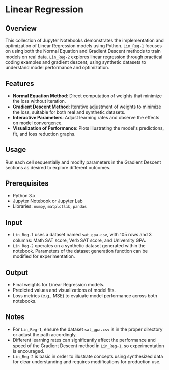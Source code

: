 # Linear Regression

## Overview
This collection of Jupyter Notebooks demonstrates the implementation and optimization of Linear Regression models using Python. `Lin_Reg-1` focuses on using both the Normal Equation and Gradient Descent methods to train models on real data. `Lin_Reg-2` explores linear regression through practical coding examples and gradient descent, using synthetic datasets to understand model performance and optimization.

## Features
- **Normal Equation Method**: Direct computation of weights that minimize the loss without iteration.
- **Gradient Descent Method**: Iterative adjustment of weights to minimize the loss, suitable for both real and synthetic datasets.
- **Interactive Parameters**: Adjust learning rates and observe the effects on model convergence.
- **Visualization of Performance**: Plots illustrating the model's predictions, fit, and loss reduction graphs.

## Usage
Run each cell sequentially and modify parameters in the Gradient Descent sections as desired to explore different outcomes.

## Prerequisites
- Python 3.x
- Jupyter Notebook or Jupyter Lab
- Libraries: `numpy`, `matplotlib`, `pandas`

## Input
- `Lin_Reg-1` uses a dataset named `sat_gpa.csv`, with 105 rows and 3 columns: Math SAT score, Verb SAT score, and University GPA.
- `Lin_Reg-2` operates on a synthetic dataset generated within the notebook. Parameters of the dataset generation function can be modified for experimentation.

## Output
- Final weights for Linear Regression models.
- Predicted values and visualizations of model fits.
- Loss metrics (e.g., MSE) to evaluate model performance across both notebooks.

## Notes
- For `Lin_Reg-1`, ensure the dataset `sat_gpa.csv` is in the proper directory or adjust the path accordingly.
- Different learning rates can significantly affect the performance and speed of the Gradient Descent method in `Lin_Reg-1`, so experimentation is encouraged.
- `Lin_Reg-2` is basic in order to illustrate concepts using synthesized data for clear understanding and requires modifications for production use.